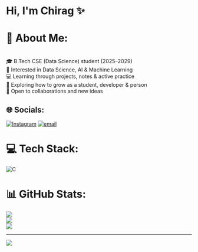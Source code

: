 # Hi, I'm Chirag ✨  

# 💫 About Me:
<br>🎓 B.Tech CSE (Data Science) student (2025–2029)  <br>🤖 Interested in Data Science, AI & Machine Learning  <br>💻 Learning through projects, notes & active practice  <br>🌱 Exploring how to grow as a student, developer & person  <br>🚀 Open to collaborations and new ideas  <br>


## 🌐 Socials:
[![Instagram](https://img.shields.io/badge/Instagram-%23E4405F.svg?logo=Instagram&logoColor=white)](https://instagram.com/simplychiragk) [![email](https://img.shields.io/badge/Email-D14836?logo=gmail&logoColor=white)](mailto:chiragkumar.work@gmail.com) 

# 💻 Tech Stack:
![C](https://img.shields.io/badge/c-%2300599C.svg?style=for-the-badge&logo=c&logoColor=white)
# 📊 GitHub Stats:
![](https://github-readme-stats.vercel.app/api?username=simplychiragk&theme=dark&hide_border=false&include_all_commits=false&count_private=false)<br/>
![](https://nirzak-streak-stats.vercel.app/?user=simplychiragk&theme=dark&hide_border=false)<br/>
![](https://github-readme-stats.vercel.app/api/top-langs/?username=simplychiragk&theme=dark&hide_border=false&include_all_commits=false&count_private=false&layout=compact)

---
[![](https://visitcount.itsvg.in/api?id=simplychiragk&icon=0&color=0)](https://visitcount.itsvg.in)

<!-- Proudly created with GPRM ( https://gprm.itsvg.in ) -->
